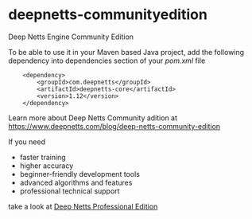# deepnetts-communityedition
Deep Netts Engine Community Edition

To be able to use it in your Maven based Java project, add the following dependency into dependencies section of your *pom.xml* file

        <dependency>
            <groupId>com.deepnetts</groupId>
            <artifactId>deepnetts-core</artifactId>
            <version>1.12</version>
        </dependency>
    
Learn more about Deep Netts Community adition at https://www.deepnetts.com/blog/deep-netts-community-edition

If you need 
* faster training
* higher accuracy
* beginner-friendly development tools
* advanced algorithms and features
* professional technical support 

take a look at [Deep Netts Professional Edition](https://www.deepnetts.com/product.html)
